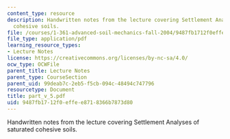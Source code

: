 ```yaml
---
content_type: resource
description: Handwritten notes from the lecture covering Settlement Analyses of saturated
  cohesive soils.
file: /courses/1-361-advanced-soil-mechanics-fall-2004/9487fb1712f0effee8718366b7873d80_part_v_5.pdf
file_type: application/pdf
learning_resource_types:
- Lecture Notes
license: https://creativecommons.org/licenses/by-nc-sa/4.0/
ocw_type: OCWFile
parent_title: Lecture Notes
parent_type: CourseSection
parent_uid: 99deab7c-2eb5-f5cb-094c-48494c747796
resourcetype: Document
title: part_v_5.pdf
uid: 9487fb17-12f0-effe-e871-8366b7873d80
---
```

Handwritten notes from the lecture covering Settlement Analyses of saturated cohesive soils.